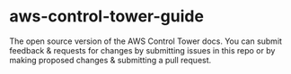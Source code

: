 # aws-control-tower-guide
The open source version of the AWS Control Tower docs. You can submit feedback &amp; requests for changes by submitting issues in this repo or by making proposed changes &amp; submitting a pull request.
